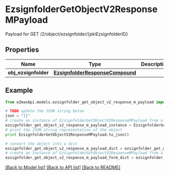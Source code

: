 # EzsignfolderGetObjectV2ResponseMPayload

Payload for GET /2/object/ezsignfolder/{pkiEzsignfolderID}

## Properties
Name | Type | Description | Notes
------------ | ------------- | ------------- | -------------
**obj_ezsignfolder** | [**EzsignfolderResponseCompound**](EzsignfolderResponseCompound.md) |  | 

## Example

```python
from eZmaxApi.models.ezsignfolder_get_object_v2_response_m_payload import EzsignfolderGetObjectV2ResponseMPayload

# TODO update the JSON string below
json = "{}"
# create an instance of EzsignfolderGetObjectV2ResponseMPayload from a JSON string
ezsignfolder_get_object_v2_response_m_payload_instance = EzsignfolderGetObjectV2ResponseMPayload.from_json(json)
# print the JSON string representation of the object
print EzsignfolderGetObjectV2ResponseMPayload.to_json()

# convert the object into a dict
ezsignfolder_get_object_v2_response_m_payload_dict = ezsignfolder_get_object_v2_response_m_payload_instance.to_dict()
# create an instance of EzsignfolderGetObjectV2ResponseMPayload from a dict
ezsignfolder_get_object_v2_response_m_payload_form_dict = ezsignfolder_get_object_v2_response_m_payload.from_dict(ezsignfolder_get_object_v2_response_m_payload_dict)
```
[[Back to Model list]](../README.md#documentation-for-models) [[Back to API list]](../README.md#documentation-for-api-endpoints) [[Back to README]](../README.md)



